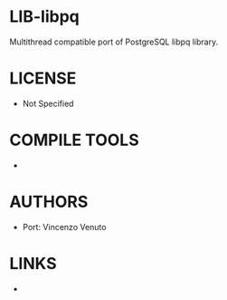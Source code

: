 LIB-libpq
=========

Multithread compatible port of PostgreSQL libpq library.


LICENSE
===============
* Not Specified

COMPILE TOOLS
===============
* 

AUTHORS
===============
* Port: Vincenzo Venuto

LINKS
===============
* 
